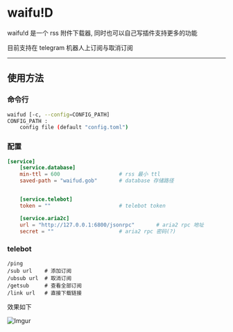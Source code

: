 # waifu!D
waifu!d 是一个 rss 附件下载器, 同时也可以自己写插件支持更多的功能

目前支持在 telegram 机器人上订阅与取消订阅

---
## 使用方法

### 命令行
```bash
waifud [-c, --config=CONFIG_PATH]
CONFIG_PATH :
	config file (default "config.toml")
```

### 配置
```toml
[service]
    [service.database]
    min-ttl = 600					# rss 最小 ttl
    saved-path = "waifud.gob"       # database 存储路径


    [service.telebot]
    token = ""						# telebot token

    [service.aria2c]
    url = "http://127.0.0.1:6800/jsonrpc"		# aria2 rpc 地址
    secret = ""						# aria2 rpc 密码(?)
```

### telebot
```
/ping  
/sub url 	# 添加订阅
/ubsub url	# 取消订阅
/getsub		# 查看全部订阅
/link url	# 直接下载链接
```

效果如下

![Imgur](https://imgur.com/51a2jN9.png)
